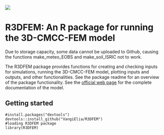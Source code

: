 ![](https://github.com/VangiElia/R3DFEM/blob/main/readme/FML.webp)
# R3DFEM: An R package for running the 3D-CMCC-FEM model
 Due to storage capacity, some data cannot be uploaded to Github, causing the functions make_meteo_EOBS and make_soil_ISRIC not to work.
 
 The R3DFEM package provides functions for creating and checking inputs for
 simulations, running the 3D-CMCC-FEM model, plotting inputs and outputs, and other
 functionalities. See the package readme for an overview of the package
 functionality.
 See the [official web page](https://www.forest-modelling-lab.com/the-3d-cmcc-model) for the complete documentation of the model.
 
 ## Getting started

```{r eval=FALSE}
#install.packages("devtools")
devtools::install_github("VangiElia/R3DFEM")
#loading R3DFEM package
library(R3DFEM)
```
